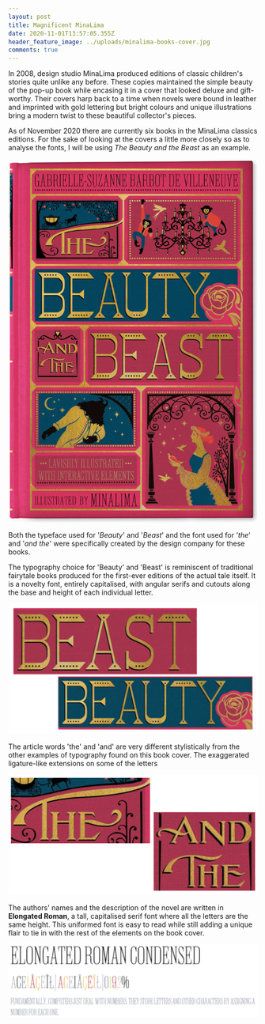 ```yaml
---
layout: post
title: Magnificent MinaLima
date: 2020-11-01T13:57:05.355Z
header_feature_image: ../uploads/minalima-books-cover.jpg
comments: true
---
```

In 2008, design studio MinaLima produced editions of classic children's stories quite unlike any before. These copies maintained the simple beauty of the pop-up book while encasing it in a cover that looked deluxe and gift-worthy. Their covers harp back to a time when novels were bound in leather and imprinted with gold lettering but bright colours and unique illustrations bring a modern twist to these beautiful collector's pieces. 

As of November 2020 there are currently six books in the MinaLima classics editions. For the sake of looking at the covers a little more closely so as to analyse the fonts, I will be using *The Beauty and the Beast* as an example.

![Amazon](../uploads/bb-scaled.jpg "https://www.amazon.co.uk/Beauty-Illustrated-Interactive-Elements-Classics/dp/0062456210")

Both the typeface used for '*Beauty*' and '*Beast*' and the font used for '*the*' and '*and* *the*' were specifically created by the design company for these books.

The typography choice for 'Beauty' and 'Beast' is reminiscent of traditional fairytale books produced for the first-ever editions of the actual tale itself. It is a novelty font, entirely capitalised, with angular serifs and cutouts along the base and height of each individual letter. 

![A close up](../uploads/screenshot-2020-11-02-at-16.18.54.png "https://www.amazon.co.uk/Beauty-Illustrated-Interactive-Elements-Classics/dp/0062456210")

The article words 'the' and 'and' are very different stylistically from the other examples of typography found on this book cover. The exaggerated ligature-like extensions on some of the letters 

![A close up](../uploads/screenshot-2020-11-02-at-17.05.51.png "https://www.amazon.co.uk/Beauty-Illustrated-Interactive-Elements-Classics/dp/0062456210")

The authors' names and the description of the novel are written in **Elongated Roman**, a tall, capitalised serif font where all the letters are the same height. This uniformed font is easy to read while still adding a unique flair to tie in with the rest of the elements on the book cover.

![Fonts.com](../uploads/screenshot-2020-11-01-at-14.20.22.png "https://www.fonts.com/font/aboutype/elongated/roman-condensed")